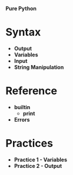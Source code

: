**Pure Python**

# Syntax

- **Output**
- **Variables**
- **Input**
- **String Manipulation**

# Reference

- **builtin**
  - **print**
- **Errors**

# Practices

- **Practice 1 - Variables**
- **Practice 2 - Output**
